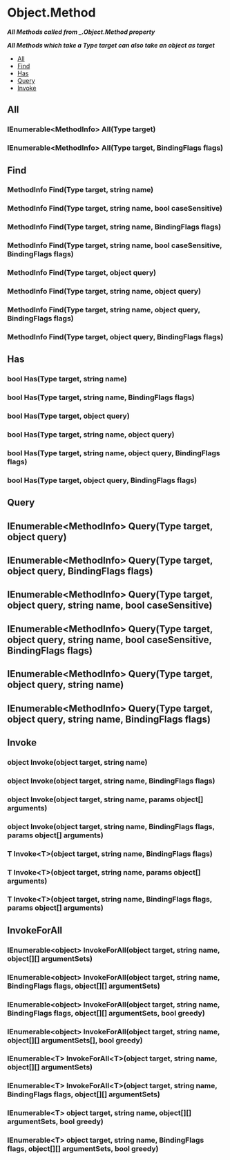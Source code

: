 # Object.Method
***All Methods called from _.Object.Method property***

***All Methods which take a Type target can also take an object as target***

 - [All](#all)
 - [Find](#find)
 - [Has](#has)
 - [Query](#query)
 - [Invoke](#invoke)

## All

### IEnumerable\<MethodInfo> All(Type target)

### IEnumerable\<MethodInfo> All(Type target, BindingFlags flags)

## Find

### MethodInfo Find(Type target, string name)

### MethodInfo Find(Type target, string name, bool caseSensitive)

### MethodInfo Find(Type target, string name, BindingFlags flags)

### MethodInfo Find(Type target, string name, bool caseSensitive, BindingFlags flags)

### MethodInfo Find(Type target, object query)

### MethodInfo Find(Type target, string name, object query)

### MethodInfo Find(Type target, string name, object query, BindingFlags flags)

### MethodInfo Find(Type target, object query, BindingFlags flags)

## Has

### bool Has(Type target, string name)

### bool Has(Type target, string name, BindingFlags flags)

### bool Has(Type target, object query)

### bool Has(Type target, string name, object query)

### bool Has(Type target, string name, object query, BindingFlags flags)

### bool Has(Type target, object query, BindingFlags flags)

## Query

## IEnumerable\<MethodInfo> Query(Type target, object query)

## IEnumerable\<MethodInfo> Query(Type target, object query, BindingFlags flags)

## IEnumerable\<MethodInfo> Query(Type target, object query, string name, bool caseSensitive)

## IEnumerable\<MethodInfo> Query(Type target, object query, string name, bool caseSensitive, BindingFlags flags)

## IEnumerable\<MethodInfo> Query(Type target, object query, string name)

## IEnumerable\<MethodInfo> Query(Type target, object query, string name, BindingFlags flags)

## Invoke

### object Invoke(object target, string name)

### object Invoke(object target, string name, BindingFlags flags)

### object Invoke(object target, string name, params object\[] arguments)

### object Invoke(object target, string name, BindingFlags flags, params object\[] arguments)

### T Invoke\<T>(object target, string name, BindingFlags flags)

### T Invoke\<T>(object target, string name, params object\[] arguments)

### T Invoke\<T>(object target, string name, BindingFlags flags, params object\[] arguments)

## InvokeForAll

### IEnumerable\<object> InvokeForAll(object target, string name, object\[]\[] argumentSets)

### IEnumerable\<object> InvokeForAll(object target, string name, BindingFlags flags, object\[]\[] argumentSets)

### IEnumerable\<object> InvokeForAll(object target, string name, BindingFlags flags, object\[]\[] argumentSets, bool greedy)

### IEnumerable\<object> InvokeForAll(object target, string name, object\[]\[] argumentSets[], bool greedy)

### IEnumerable\<T> InvokeForAll\<T>(object target, string name, object\[]\[] argumentSets)

### IEnumerable\<T> InvokeForAll\<T>(object target, string name, BindingFlags flags, object\[]\[] argumentSets)

### IEnumerable\<T> object target, string name, object\[]\[] argumentSets, bool greedy)

### IEnumerable\<T> object target, string name, BindingFlags flags, object\[]\[] argumentSets, bool greedy)

